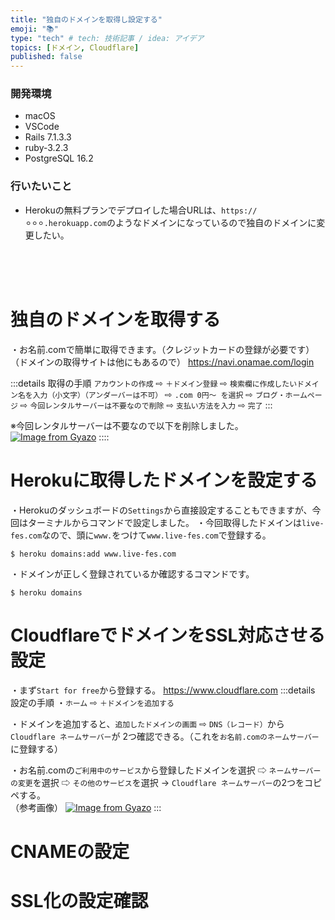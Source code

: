 ```yaml
---
title: "独自のドメインを取得し設定する"
emoji: "📚"
type: "tech" # tech: 技術記事 / idea: アイデア
topics: [ドメイン, Cloudflare]
published: false
---
```

### 開発環境
- macOS
- VSCode
- Rails 7.1.3.3
- ruby-3.2.3
- PostgreSQL 16.2

### 行いたいこと
- Herokuの無料プランでデプロイした場合URLは、`https://⚪︎⚪︎⚪︎.herokuapp.com`のようなドメインになっているので独自のドメインに変更したい。


<br>
<br>
<br>

# 独自のドメインを取得する
・お名前.comで簡単に取得できます。（クレジットカードの登録が必要です）
（ドメインの取得サイトは他にもあるので）
https://navi.onamae.com/login

:::details 取得の手順
`アカウントの作成` ⇨ `＋ドメイン登録` ⇨ `検索欄に作成したいドメイン名を入力（小文字）（アンダーバーは不可）` 
⇨ `.com 0円〜 を選択` ⇨ `ブログ・ホームページ` ⇨ `今回レンタルサーバーは不要なので削除` 
⇨ `支払い方法を入力` ⇨ `完了`
:::
<br>

※今回レンタルサーバーは不要なので以下を削除しました。
[![Image from Gyazo](https://i.gyazo.com/3e465b9f1f0ae2510e4f1d4f7f89eb96.png)](https://gyazo.com/3e465b9f1f0ae2510e4f1d4f7f89eb96)
::::


# Herokuに取得したドメインを設定する
・Herokuのダッシュボードの`Settings`から直接設定することもできますが、今回はターミナルからコマンドで設定しました。
・今回取得したドメインは`live-fes.com`なので、頭に`www.`をつけて`www.live-fes.com`で登録する。
```:ターミナル
$ heroku domains:add www.live-fes.com
```
・ドメインが正しく登録されているか確認するコマンドです。
```
$ heroku domains
```

# CloudflareでドメインをSSL対応させる設定
・まず`Start for free`から登録する。
https://www.cloudflare.com
:::details 設定の手順
・`ホーム` ⇨ `＋ドメインを追加する`

・ドメインを追加すると、`追加したドメインの画面` ⇨ `DNS（レコード）`から`Cloudflare ネームサーバー`が
2つ確認できる。（これを`お名前.comのネームサーバー`に登録する）

・お名前.comの`ご利用中のサービス`から登録したドメインを選択 ⇨ `ネームサーバーの変更`を選択
⇨ `その他のサービス`を選択 → `Cloudflare ネームサーバー`の2つをコピペする。
<br>
（参考画像）
[![Image from Gyazo](https://i.gyazo.com/83e01e45c47f785ca4e201888b3623dd.png)](https://gyazo.com/83e01e45c47f785ca4e201888b3623dd)
:::






# CNAMEの設定


# SSL化の設定確認





<br>
<br>
<br>




